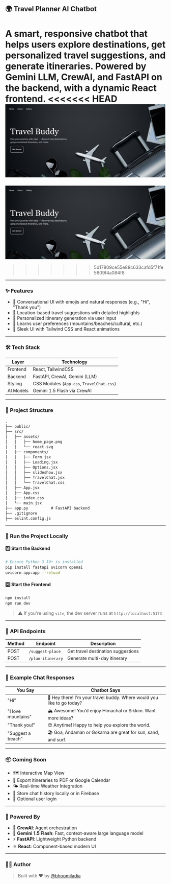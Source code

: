 ## 🌍 Travel Planner AI Chatbot

A smart, responsive chatbot that helps users explore destinations, get personalized travel suggestions, and generate itineraries. Powered by **Gemini LLM**, **CrewAI**, and **FastAPI** on the backend, with a dynamic **React** frontend.
<<<<<<< HEAD
![alt text](image.png)
=======
![alt text](public/image.png)
>>>>>>> 5d17809ce55e88c633cafd5f71fe5609f4a084f8
---

### ✨ Features

* 💬 Conversational UI with emojis and natural responses (e.g., "Hi", "Thank you")
* 📍 Location-based travel suggestions with detailed highlights
* 📅 Personalized itinerary generation via user input
* 🧠 Learns user preferences (mountains/beaches/cultural, etc.)
* 🚀 Sleek UI with Tailwind CSS and React animations

---

### 🛠️ Tech Stack

| Layer     | Technology                                |
| --------- | ----------------------------------------- |
| Frontend  | React, TailwindCSS                        |
| Backend   | FastAPI, CrewAI, Gemini (LLM)             |
| Styling   | CSS Modules (`App.css`, `TravelChat.css`) |
| AI Models | Gemini 1.5 Flash via CrewAI               |

---

### 📁 Project Structure

```
.
├── public/
├── src/
│   ├── assets/
│   │   ├── home_page.png
│   │   └── react.svg
│   ├── components/
│   │   ├── Form.jsx
│   │   ├── Loading.jsx
│   │   ├── Options.jsx
│   │   ├── slideshow.jsx
│   │   ├── TravelChat.jsx
│   │   └── TravelChat.css
│   ├── App.jsx
│   ├── App.css
│   ├── index.css
│   └── main.jsx
├── app.py          # FastAPI backend
├── .gitignore
├── eslint.config.js
```

---

### 🚀 Run the Project Locally

#### 1️⃣ Start the Backend

```bash
# Ensure Python 3.10+ is installed
pip install fastapi uvicorn openai
uvicorn app:app --reload
```

#### 2️⃣ Start the Frontend

```bash
npm install
npm run dev
```

> ⚠️ If you're using `vite`, the dev server runs at `http://localhost:5173`

---

### 🔗 API Endpoints

| Method | Endpoint          | Description                        |
| ------ | ----------------- | ---------------------------------- |
| POST   | `/suggest-place`  | Get travel destination suggestions |
| POST   | `/plan-itinerary` | Generate multi-day itinerary       |

---

### 💬 Example Chat Responses

| You Say            | Chatbot Says                                                           |
| ------------------ | ---------------------------------------------------------------------- |
| "Hi"               | 👋 Hey there! I'm your travel buddy. Where would you like to go today? |
| "I love mountains" | 🏔️ Awesome! You’d enjoy Himachal or Sikkim. Want more ideas?          |
| "Thank you!"       | 😊 Anytime! Happy to help you explore the world.                       |
| "Suggest a beach"  | 🏖️ Goa, Andaman or Gokarna are great for sun, sand, and surf.         |

---

### 📦 Coming Soon

* 🗺️ Interactive Map View
* 📆 Export itineraries to PDF or Google Calendar
* 🌤️ Real-time Weather Integration
* 💾 Store chat history locally or in Firebase
* 🔐 Optional user login

---

### 🧠 Powered By

* 🧭 **CrewAI**: Agent orchestration
* 🧠 **Gemini 1.5 Flash**: Fast, context-aware large language model
* ⚡ **FastAPI**: Lightweight Python backend
* ⚛️ **React**: Component-based modern UI

---

### 👨‍💻 Author

> Built with ❤️ by [@bhoomiladia](https://github.com/bhoomiladia)

